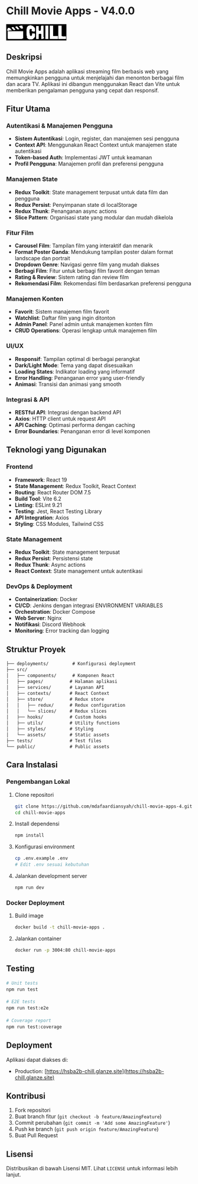 # Chill Movie Apps - V4.0.0

![Chill Movie Apps Logo](/src/assets/images/logo/LogoWithBG.png)

## Deskripsi

Chill Movie Apps adalah aplikasi streaming film berbasis web yang memungkinkan pengguna untuk menjelajahi dan menonton berbagai film dan acara TV. Aplikasi ini dibangun menggunakan React dan Vite untuk memberikan pengalaman pengguna yang cepat dan responsif.

## Fitur Utama

### Autentikasi & Manajemen Pengguna
- **Sistem Autentikasi**: Login, register, dan manajemen sesi pengguna
- **Context API**: Menggunakan React Context untuk manajemen state autentikasi
- **Token-based Auth**: Implementasi JWT untuk keamanan
- **Profil Pengguna**: Manajemen profil dan preferensi pengguna

### Manajemen State
- **Redux Toolkit**: State management terpusat untuk data film dan pengguna
- **Redux Persist**: Penyimpanan state di localStorage
- **Redux Thunk**: Penanganan async actions
- **Slice Pattern**: Organisasi state yang modular dan mudah dikelola

### Fitur Film
- **Carousel Film**: Tampilan film yang interaktif dan menarik
- **Format Poster Ganda**: Mendukung tampilan poster dalam format landscape dan portrait
- **Dropdown Genre**: Navigasi genre film yang mudah diakses
- **Berbagi Film**: Fitur untuk berbagi film favorit dengan teman
- **Rating & Review**: Sistem rating dan review film
- **Rekomendasi Film**: Rekomendasi film berdasarkan preferensi pengguna

### Manajemen Konten
- **Favorit**: Sistem manajemen film favorit
- **Watchlist**: Daftar film yang ingin ditonton
- **Admin Panel**: Panel admin untuk manajemen konten film
- **CRUD Operations**: Operasi lengkap untuk manajemen film

### UI/UX
- **Responsif**: Tampilan optimal di berbagai perangkat
- **Dark/Light Mode**: Tema yang dapat disesuaikan
- **Loading States**: Indikator loading yang informatif
- **Error Handling**: Penanganan error yang user-friendly
- **Animasi**: Transisi dan animasi yang smooth

### Integrasi & API
- **RESTful API**: Integrasi dengan backend API
- **Axios**: HTTP client untuk request API
- **API Caching**: Optimasi performa dengan caching
- **Error Boundaries**: Penanganan error di level komponen

## Teknologi yang Digunakan

### Frontend
- **Framework**: React 19
- **State Management**: Redux Toolkit, React Context
- **Routing**: React Router DOM 7.5
- **Build Tool**: Vite 6.2
- **Linting**: ESLint 9.21
- **Testing**: Jest, React Testing Library
- **API Integration**: Axios
- **Styling**: CSS Modules, Tailwind CSS

### State Management
- **Redux Toolkit**: State management terpusat
- **Redux Persist**: Persistensi state
- **Redux Thunk**: Async actions
- **React Context**: State management untuk autentikasi

### DevOps & Deployment
- **Containerization**: Docker
- **CI/CD**: Jenkins dengan integrasi ENVIRONMENT VARIABLES
- **Orchestration**: Docker Compose
- **Web Server**: Nginx
- **Notifikasi**: Discord Webhook
- **Monitoring**: Error tracking dan logging

## Struktur Proyek

```
├── deployments/         # Konfigurasi deployment
├── src/
│   ├── components/      # Komponen React
│   ├── pages/          # Halaman aplikasi
│   ├── services/       # Layanan API
│   ├── contexts/       # React Context
│   ├── store/          # Redux store
│   │   ├── redux/      # Redux configuration
│   │   └── slices/     # Redux slices
│   ├── hooks/          # Custom hooks
│   ├── utils/          # Utility functions
│   ├── styles/         # Styling
│   └── assets/         # Static assets
├── tests/              # Test files
└── public/             # Public assets
```

## Cara Instalasi

### Pengembangan Lokal

1. Clone repositori
   ```bash
   git clone https://github.com/mdafaardiansyah/chill-movie-apps-4.git
   cd chill-movie-apps
   ```

2. Install dependensi
   ```bash
   npm install
   ```

3. Konfigurasi environment
   ```bash
   cp .env.example .env
   # Edit .env sesuai kebutuhan
   ```

4. Jalankan development server
   ```bash
   npm run dev
   ```

### Docker Deployment

1. Build image
   ```bash
   docker build -t chill-movie-apps .
   ```

2. Jalankan container
   ```bash
   docker run -p 3004:80 chill-movie-apps
   ```

## Testing

```bash
# Unit tests
npm run test

# E2E tests
npm run test:e2e

# Coverage report
npm run test:coverage
```

## Deployment

Aplikasi dapat diakses di:
- Production: [https://hsba2b-chill.glanze.site](https://hsba2b-chill.glanze.site)

## Kontribusi

1. Fork repositori
2. Buat branch fitur (`git checkout -b feature/AmazingFeature`)
3. Commit perubahan (`git commit -m 'Add some AmazingFeature'`)
4. Push ke branch (`git push origin feature/AmazingFeature`)
5. Buat Pull Request

## Lisensi

Distribusikan di bawah Lisensi MIT. Lihat `LICENSE` untuk informasi lebih lanjut.
